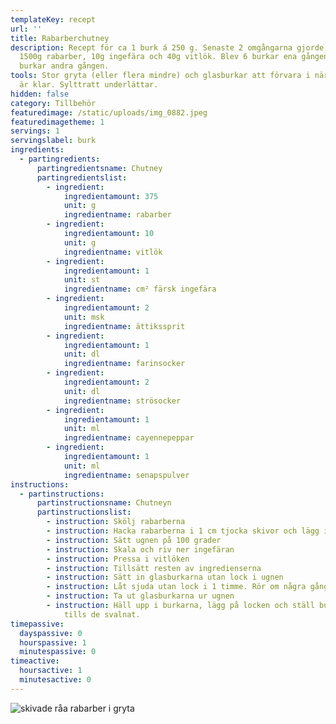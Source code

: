 ```yaml
---
templateKey: recept
url: ''
title: Rabarberchutney
description: Recept för ca 1 burk á 250 g. Senaste 2 omgångarna gjorde vi med
  1500g rabarber, 10g ingefära och 40g vitlök. Blev 6 burkar ena gången och 4,5
  burkar andra gången.
tools: Stor gryta (eller flera mindre) och glasburkar att förvara i när chutneyn
  är klar. Sylttratt underlättar.
hidden: false
category: Tillbehör
featuredimage: /static/uploads/img_0882.jpeg
featuredimagetheme: 1
servings: 1
servingslabel: burk
ingredients:
  - partingredients:
      partingredientsname: Chutney
      partingredientslist:
        - ingredient:
            ingredientamount: 375
            unit: g
            ingredientname: rabarber
        - ingredient:
            ingredientamount: 10
            unit: g
            ingredientname: vitlök
        - ingredient:
            ingredientamount: 1
            unit: st
            ingredientname: cm² färsk ingefära
        - ingredient:
            ingredientamount: 2
            unit: msk
            ingredientname: ättikssprit
        - ingredient:
            ingredientamount: 1
            unit: dl
            ingredientname: farinsocker
        - ingredient:
            ingredientamount: 2
            unit: dl
            ingredientname: strösocker
        - ingredient:
            ingredientamount: 1
            unit: ml
            ingredientname: cayennepeppar
        - ingredient:
            ingredientamount: 1
            unit: ml
            ingredientname: senapspulver
instructions:
  - partinstructions:
      partinstructionsname: Chutneyn
      partinstructionslist:
        - instruction: Skölj rabarberna
        - instruction: Hacka rabarberna i 1 cm tjocka skivor och lägg i grytan
        - instruction: Sätt ugnen på 100 grader
        - instruction: Skala och riv ner ingefäran
        - instruction: Pressa i vitlöken
        - instruction: Tillsätt resten av ingredienserna
        - instruction: Sätt in glasburkarna utan lock i ugnen
        - instruction: Låt sjuda utan lock i 1 timme. Rör om några gånger under tiden.
        - instruction: Ta ut glasburkarna ur ugnen
        - instruction: Häll upp i burkarna, lägg på locken och ställ burkarna upp-och-ner
            tills de svalnat.
timepassive:
  dayspassive: 0
  hourspassive: 1
  minutespassive: 0
timeactive:
  hoursactive: 1
  minutesactive: 0
---
```


![skivade råa rabarber i gryta](/uploads/img_0880.jpeg)
